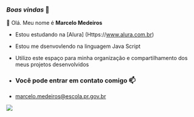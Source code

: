 ### *Boas vindas* 💙
👋 Olá. Meu nome é  **Marcelo Medeiros** 

  
- Estou estudando na [Alura] (Https://www.alura.com.br)
- Estou me dsenvovlendo na linguagem Java Script
- Utilizo este espaço para minha organização e compartilhamento dos meus projetos desenvolvidos

- ### Você pode entrar em contato comigo 📫

  
- marcelo.medeiros@escola.pr.gov.br


![](
  https://media1.tenor.com/m/ll9grA6WekcAAAAd/cool-fun.gif)
